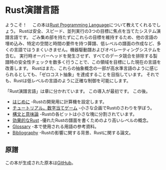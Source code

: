 # Rust演譜言語

ようこそ！　
この本は[Rust Programming Language][rust]について教えてくれるでしょう。
Rustは安全、スピード、並列実行の3つの目標に焦点を当てたシステム演譜言語です。
ごみ集め部を持たずにこれらの目標を維持するため、他の言語の埋め込み、特定の空間と時間の要件を持つ算譜、低レベルの譜面の作成など、多くの言語ではうまくいきません。機器駆動譜およびオペレーティングシステムを含む。
実行時オーバーヘッドを発生させず、すべてのデータ競合を排除する製譜時の安全性チェックを数多く行うことで、この領域を目標にした現在の言語を改善します。
Rustはまた、これらの抽象概念の一部が高水準言語のように感じられるとしても、「ゼロコスト抽象」を達成することを目指しています。
それでも、Rustは低レベルの言語のように正確な制御を可能にします。

[rust]: https://www.rust-lang.org

「Rust演譜言語」は章に分かれています。
この導入が最初です。
この後。

* [はじめに][gs] -Rustの開発用に計算機を設定します。
* [チュートリアル。数字当てゲーム][gg] -小さな企画でRustのさわりを学ぼう。
* [構文と意味論][ss] -Rustの各ビットは小さな塊に分割されています。
* [効果的なRust][er] -優れたRustの譜面を書くためのより高いレベルの概念。
* [Glossary][gl] -本で使用される用語の参考資料。
* [Bibliography][bi] -Rustの影響に関する背景、Rustに関する論文。

[gs]: getting-started.html
 [gg]: guessing-game.html
 [er]: effective-rust.html
 [ss]: syntax-and-semantics.html
 [gl]: glossary.html
 [bi]: bibliography.html


## 原譜

この本が生成された原本は[GitHub][book]。

[book]: https://github.com/rust-lang/book/tree/master/first-edition/src
